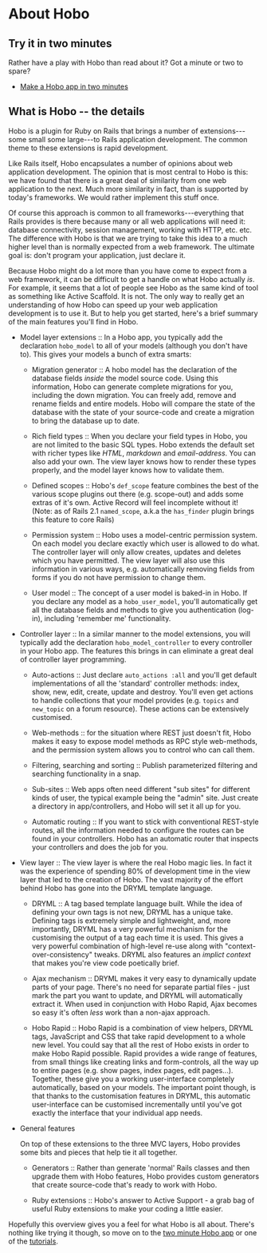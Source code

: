 # About Hobo

## Try it in two minutes

Rather have a play with Hobo than read about it? Got a minute or two to spare? 

 * [Make a Hobo app in two minutes](/two-minutes)

## What is Hobo -- the details

Hobo is a plugin for Ruby on Rails that brings a number of extensions---some small some large---to Rails application development. The common theme to these extensions is rapid development.

Like Rails itself, Hobo encapsulates a number of opinions about web application development. The opinion that is most central to Hobo is this: we have found that  there is a great deal of similarity from one web application to the next. Much more similarity in fact, than is supported by today's frameworks. We would rather implement this stuff once.

Of course this approach is common to all frameworks---everything that Rails provides is there because many or all web applications will need it: database connectivity, session management, working with HTTP, etc. etc. The difference with Hobo is that we are trying to take this idea to a much higher level than is normally expected from a web framework. The ultimate goal is: don't program your application, just declare it.

Because Hobo might do a lot more than you have come to expect from a web framework, it can be difficult to get a handle on what Hobo actually *is*. For example, it seems that a lot of people see Hobo as the same kind of tool as something like Active Scaffold. It is not. The only way to really get an understanding of how Hobo can speed up your web application development is to use it. But to help you get started, here's a brief summary of the main features you'll find in Hobo.

 * Model layer extensions :: In a Hobo app, you typically add the declaration `hobo_model` to all of your models (although you don't have to). This gives your models a bunch of extra smarts:
 
   * Migration generator :: A hobo model has the declaration of the database fields *inside* the model source code. Using this information, Hobo can generate complete migrations for you, including the down migration. You can freely add, remove and rename fields and entire models. Hobo will compare the state of the database with the state of your source-code and create a migration to bring the database up to date.
    
   * Rich field types :: When you declare your field types in Hobo, you are not limited to the basic SQL types. Hobo extends the default set with richer types like *HTML*, *markdown* and *email-address*. You can also add your own. The view layer knows how to render these types properly, and the model layer knows how to validate them.
  
   * Defined scopes :: Hobo's `def_scope` feature combines the best of the various scope plugins out there (e.g. scope-out) and adds some extras of it's own. Active Record will feel incomplete without it! (Note: as of Rails 2.1 `named_scope`, a.k.a the `has_finder` plugin brings this feature to core Rails)
  
   * Permission system :: Hobo uses a model-centric permission system. On each model you declare exactly which user is allowed to do what. The controller layer will only allow creates, updates and deletes which you have permitted. The view layer will also use this information in various ways, e.g. automatically removing fields from forms if you do not have permission to change them.
  
   * User model :: The concept of a user model is baked-in in Hobo. If you declare any model as a `hobo_user_model`, you'll automatically get all the database fields and methods to give you authentication (log-in), including 'remember me' functionality.
  
  
 * Controller layer :: In a similar manner to the model extensions, you will typically add the declaration `hobo_model_controller` to every controller in your Hobo app. The features this brings in can eliminate a great deal of controller layer programming.
 
   * Auto-actions :: Just declare `auto_actions :all` and you'll get default implementations of all the 'standard' controller methods: index, show, new, edit, create, update and destroy. You'll even get actions to handle collections that your model provides (e.g. `topics` and `new_topic` on a forum resource). These actions can be extensively customised.
  
   * Web-methods :: for the situation where REST just doesn't fit, Hobo makes it easy to expose model methods as RPC style web-methods, and the permission system allows you to control who can call them.
  
   * Filtering, searching and sorting :: Publish parameterized filtering and searching functionality in a snap.
  
   * Sub-sites :: Web apps often need different "sub sites" for different kinds of user, the typical example being the "admin" site. Just create a directory in app/controllers, and Hobo will set it all up for you.
  
   * Automatic routing :: If you want to stick with conventional REST-style routes, all the information needed to configure the routes can be found in your controllers. Hobo has an automatic router that inspects your controllers and does the job for you.
  
  
 * View layer :: The view layer is where the real Hobo magic lies. In fact it was the experience of spending 80% of development time in the view layer that led to the creation of Hobo. The vast majority of the effort behind Hobo has gone into the DRYML template language.
 
   * DRYML :: A tag based template language built. While the idea of defining your own tags is not new, DRYML has a unique take. Defining tags is extremely simple and lightweight, and, more importantly, DRYML has a very powerful mechanism for the customising the output of a tag each time it is used. This gives a very powerful combination of high-level re-use along with "context-over-consistency" tweaks. DRYML also features an *implict context* that makes you're view code poetically brief.
  
   * Ajax mechanism :: DRYML makes it very easy to dynamically update parts of your page. There's no need for separate partial files - just mark the part you want to update, and DRYML will automatically extract it. When used in conjunction with Hobo Rapid, Ajax becomes so easy it's often *less* work than a non-ajax approach.
  
   * Hobo Rapid :: Hobo Rapid is a combination of view helpers, DRYML tags, JavaScript and CSS that take rapid development to a whole new level. You could say that all the rest of Hobo exists in order to make Hobo Rapid possible. Rapid provides a wide range of features, from small things like creating links and form-controls, all the way up to entire pages (e.g. show pages, index pages, edit pages...). Together, these  give you a working user-interface completely automatically, based on your models. The important point though, is that thanks to the customisation features in DRYML, this automatic user-interface can be customised incrementally until you've got exactly the interface that your individual app needs.
  
  
 * General features
 
   On top of these extensions to the three MVC layers, Hobo provides some bits and pieces that help tie it all together.
   
   * Generators :: Rather than generate 'normal' Rails classes and then upgrade them with Hobo features, Hobo provides custom generators that create source-code that's ready to work with Hobo.
  
   * Ruby extensions :: Hobo's answer to Active Support - a grab bag of useful Ruby extensions to make your coding a little easier.

Hopefully this overview gives you a feel for what Hobo is all about. There's nothing like trying it though, so move on to the [two minute Hobo app](/two-minutes) or one of the [tutorials](/docs).